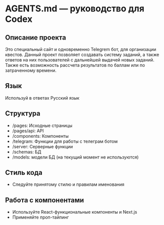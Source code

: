 # AGENTS.md — руководство для Codex

## Описание проекта

Это специальный сайт и одновременно Telegrem бот, для организации квестов. Данный проект позволяет создавать систему заданий, а также ответов на них пользователей с дальнейшей выдачей новых заданий. Также есть возможность рассчета результатов по баллам или по затраченному времени.

## Язык

Используй в ответах Русский язык

## Структура

- /pages: Исходные страницы
- /pages/api: API
- /components: Компоненты
- /telegram: Функции для работы с телеграм ботом
- /server: Серверные функции
- /schemas: БД
- /models: модели БД (на текущий момент не используются)

## Стиль кода

- Следуйте принятому стилю и правилам именования

## Работа с компонентами

- Используйте React-функциональные компоненты и Next.js
- Применяйте проп-тайпинг
